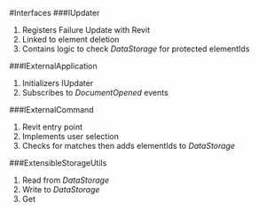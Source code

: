 #Interfaces
###IUpdater
1. Registers Failure Update with Revit
2. Linked to element deletion
3. Contains logic to check _DataStorage_ for protected elementIds

###IExternalApplication
1. Initializers IUpdater
2. Subscribes to _DocumentOpened_ events

###IExternalCommand
1. Revit entry point
2. Implements user selection
3. Checks for matches then adds elementIds to _DataStorage_

###ExtensibleStorageUtils
1. Read from _DataStorage_
2. Write to _DataStorage_
3. Get 
